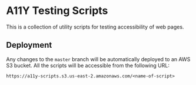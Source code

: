 # A11Y Testing Scripts

This is a collection of utility scripts for testing accessibility of web pages.

## Deployment

Any changes to the `master` branch will be automatically deployed to an AWS S3 bucket. All the scripts will be accessible from the following URL:

```
https://a11y-scripts.s3.us-east-2.amazonaws.com/<name-of-script>
```
